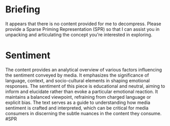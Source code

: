 # Briefing
It appears that there is no content provided for me to decompress. Please provide a Sparse Priming Representation (SPR) so that I can assist you in unpacking and articulating the concept you're interested in exploring.
# Sentiment
The content provides an analytical overview of various factors influencing the sentiment conveyed by media. It emphasizes the significance of language, context, and socio-cultural elements in shaping emotional responses. The sentiment of this piece is educational and neutral, aiming to inform and elucidate rather than evoke a particular emotional reaction. It maintains a balanced viewpoint, refraining from charged language or explicit bias. The text serves as a guide to understanding how media sentiment is crafted and interpreted, which can be critical for media consumers in discerning the subtle nuances in the content they consume.
#SPR
